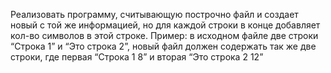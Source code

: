 Реализовать программу, считывающую построчно файл и 
создает новый с той же информацией,
но для каждой строки в конце добавляет кол-во
символов в этой строке. Пример:
в исходном файле две строки “Строка 1” и “Это строка 2”,
новый файл должен содержать так же две строки,
где первая “Строка 1 8” и вторая “Это строка 2 12”

